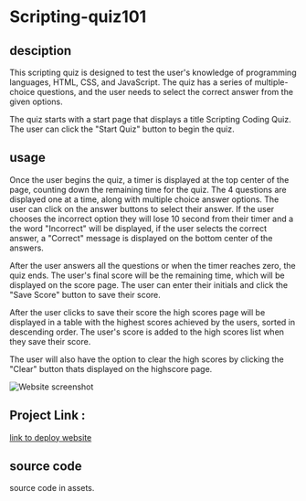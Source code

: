 # Scripting-quiz101

## desciption

This scripting quiz is designed to test the user's knowledge of programming languages, HTML, CSS, and JavaScript. The quiz has a series of multiple-choice questions, and the user needs to select the correct answer from the given options.

The quiz starts with a start page that displays a title Scripting Coding Quiz. The user can click the "Start Quiz" button to begin the quiz.

## usage

Once the user begins the quiz, a timer is displayed at the top center of the page, counting down the remaining time for the quiz. The 4 questions are displayed one at a time, along with multiple choice answer options. The user can click on the answer buttons to select their answer. If the user chooses the incorrect option they will lose 10 second from their timer and a the word "Incorrect" will be displayed, if the user selects the correct answer, a "Correct" message is displayed on the bottom center of the answers.

After the user answers all the questions or when the timer reaches zero, the quiz ends.
The user's final score will be the remaining time, which will be displayed on the score page.
The user can enter their initials and click the "Save Score" button to save their score.

After the user clicks to save their score the high scores page will be displayed in a table with the highest scores achieved by the users, sorted in descending order. The user's score is added to the high scores list when they save their score.

The user will also have the option to clear the high scores by clicking the "Clear" button thats displayed on the highscore page.

![Website screenshot](Scripting-quiz101/images/quiz.html.png)

## Project Link :

[link to deploy website](https://ninamahdawe.github.io/Scripting-quiz101/)

## source code

source code in assets.
